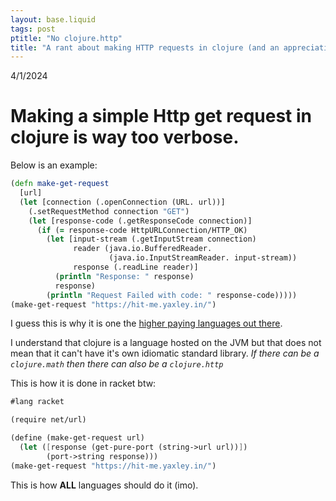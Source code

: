 ```yaml
---
layout: base.liquid
tags: post
ptitle: "No clojure.http"
title: "A rant about making HTTP requests in clojure (and an appreciation of how it is done in racket)"
---
```


4/1/2024

# Making a simple Http get request in clojure is way too verbose.
Below is an example:

```clojure
(defn make-get-request
  [url]
  (let [connection (.openConnection (URL. url))]
    (.setRequestMethod connection "GET")
    (let [response-code (.getResponseCode connection)]
      (if (= response-code HttpURLConnection/HTTP_OK)
        (let [input-stream (.getInputStream connection)
              reader (java.io.BufferedReader.
                      (java.io.InputStreamReader. input-stream))
              response (.readLine reader)]
          (println "Response: " response)
          response)
        (println "Request Failed with code: " response-code)))))
(make-get-request "https://hit-me.yaxley.in/")
```

I guess this is why it is one the [higher paying languages out there](https://survey.stackoverflow.co/2023/#section-top-paying-technologies-top-paying-technologies).

I understand that clojure is a language hosted on the JVM but that does not mean that it can't have it's own idiomatic standard library. *If there can be a `clojure.math` then there can also be a `clojure.http`*

This is how it is done in racket btw:

```scheme
#lang racket

(require net/url)

(define (make-get-request url)
  (let ([response (get-pure-port (string->url url))])
        (port->string response)))
(make-get-request "https://hit-me.yaxley.in/")
```
This is how **ALL** languages should do it (imo).

